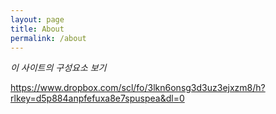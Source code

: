 ```yaml
---
layout: page
title: About
permalink: /about
---
```


*이 사이트의 구성요소 보기*

https://www.dropbox.com/scl/fo/3lkn6onsg3d3uz3ejxzm8/h?rlkey=d5p884anpfefuxa8e7spuspea&dl=0
